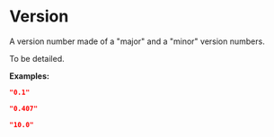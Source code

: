 <!-- ⚠️ GENERATED CONTENT - DO NOT MODIFY DIRECTLY ⚠️ -->

# Version

A version number made of a "major" and a "minor" version numbers.

To be detailed.

**Examples:** 

```json
"0.1"
```

```json
"0.407"
```

```json
"10.0"
```

